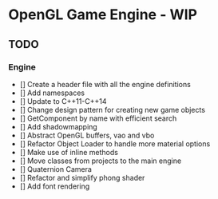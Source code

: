 # OpenGL Game Engine - WIP

## TODO
### Engine
 - [] Create a header file with all the engine definitions
 - [] Add namespaces
 - [] Update to C++11-C++14 
 - [] Change design pattern for creating new game objects
 - [] GetComponent by name with efficient search
 - [] Add shadowmapping
 - [] Abstract OpenGL buffers, vao and vbo
 - [] Refactor Object Loader to handle more material options
 - [] Make use of inline methods
 - [] Move classes from projects to the main engine
 - [] Quaternion Camera
 - [] Refactor and simplify phong shader
 - [] Add font rendering
 